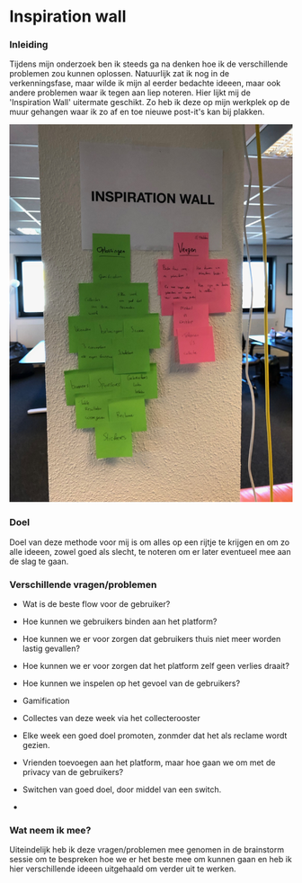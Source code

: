 # Inspiration wall

### Inleiding

Tijdens mijn onderzoek ben ik steeds ga na denken hoe ik de verschillende problemen zou kunnen oplossen. Natuurlijk zat ik nog in de verkenningsfase, maar wilde ik mijn al eerder bedachte ideeen, maar ook andere problemen waar ik tegen aan liep noteren. Hier lijkt mij de 'Inspiration Wall' uitermate geschikt.  Zo heb ik deze op mijn werkplek op de muur gehangen waar ik zo af en toe nieuwe post-it's kan bij plakken.

![Inspiration Wall](../.gitbook/assets/img_0239%20%281%29.jpeg)

### Doel

Doel van deze methode voor mij is om alles op een rijtje te krijgen en om zo alle ideeen, zowel goed als slecht, te noteren om er later eventueel mee aan de slag te gaan.

### Verschillende vragen/problemen

* Wat is de beste flow voor de gebruiker?
* Hoe kunnen we gebruikers binden aan het platform?
* Hoe kunnen we er voor zorgen dat gebruikers thuis niet meer worden lastig gevallen?
* Hoe kunnen we er voor zorgen dat het platform zelf geen verlies draait?
* Hoe kunnen we inspelen op het gevoel van de gebruikers?



* Gamification
* Collectes van deze week via het collecterooster
* Elke week een goed doel promoten, zonmder dat het als reclame wordt gezien.
* Vrienden toevoegen aan het platform, maar hoe gaan we om met de privacy van de gebruikers?
* Switchen van goed doel, door middel van een switch.
* 
### Wat neem ik mee?

Uiteindelijk heb ik deze vragen/problemen mee genomen in de brainstorm sessie om te bespreken hoe we er het beste mee om kunnen gaan en heb ik hier verschillende ideeen uitgehaald om verder uit te werken.

